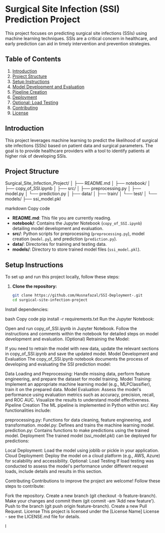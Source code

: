 # Surgical Site Infection (SSI) Prediction Project

This project focuses on predicting surgical site infections (SSIs) using machine learning techniques. SSIs are a critical concern in healthcare, and early prediction can aid in timely intervention and prevention strategies.

## Table of Contents

1. [Introduction](#introduction)
2. [Project Structure](#project-structure)
3. [Setup Instructions](#setup-instructions)
4. [Model Development and Evaluation](#model-development-and-evaluation)
5. [Pipeline Creation](#pipeline-creation)
6. [Deployment](#deployment)
7. [Optional: Load Testing](#optional-load-testing)
8. [Contributing](#contributing)
9. [License](#license)

## Introduction

This project leverages machine learning to predict the likelihood of surgical site infections (SSIs) based on patient data and surgical parameters. The goal is to provide healthcare providers with a tool to identify patients at higher risk of developing SSIs.

## Project Structure

Surgical_Site_Infection_Project/
│
├── README.md
│
├── notebook/
│ ├── copy_of_SSI.ipynb
│
├── src/
│ ├── preprocessing.py
│ ├── model.py
│ └── prediction.py
│
├── data/
│ ├── train/
│ └── test/
│
└── models/
├── ssi_model.pkl

markdown
Copy code

- **README.md**: This file you are currently reading.
- **notebook/**: Contains the Jupyter Notebook (`copy_of_SSI.ipynb`) detailing model development and evaluation.
- **src/**: Python scripts for preprocessing (`preprocessing.py`), model creation (`model.py`), and prediction (`prediction.py`).
- **data/**: Directories for training and testing data.
- **models/**: Directory to store trained model files (`ssi_model.pkl`).

## Setup Instructions

To set up and run this project locally, follow these steps:

1. **Clone the repository:**
   ```bash
   git clone https://github.com/Husnafazal/SSI-Deployment-.git
   cd surgical-site-infection-project
Install dependencies:

bash
Copy code
pip install -r requirements.txt
Run the Jupyter Notebook:

Open and run copy_of_SSI.ipynb in Jupyter Notebook.
Follow the instructions and comments within the notebook for detailed steps on model development and evaluation.
(Optional) Retraining the Model:

If you need to retrain the model with new data, update the relevant sections in copy_of_SSI.ipynb and save the updated model.
Model Development and Evaluation
The copy_of_SSI.ipynb notebook documents the process of developing and evaluating the SSI prediction model:

Data Loading and Preprocessing: Handle missing data, perform feature engineering, and prepare the dataset for model training.
Model Training: Implement an appropriate machine learning model (e.g., MLPClassifier), train it on the prepared data.
Model Evaluation: Assess the model's performance using evaluation metrics such as accuracy, precision, recall, and ROC AUC. Visualize the results to understand model effectiveness.
Pipeline Creation
The ML pipeline is implemented in Python within src/. Key functionalities include:

preprocessing.py: Functions for data cleaning, feature engineering, and transformation.
model.py: Defines and trains the machine learning model.
prediction.py: Contains functions to make predictions using the trained model.
Deployment
The trained model (ssi_model.pkl) can be deployed for predictions:

Local Deployment: Load the model using joblib or pickle in your application.
Cloud Deployment: Deploy the model on a cloud platform (e.g., AWS, Azure) for scalability and accessibility.
Optional: Load Testing
If load testing was conducted to assess the model's performance under different request loads, include details and results in this section.

Contributing
Contributions to improve the project are welcome! Follow these steps to contribute:

Fork the repository.
Create a new branch (git checkout -b feature-branch).
Make your changes and commit them (git commit -am 'Add new feature').
Push to the branch (git push origin feature-branch).
Create a new Pull Request.
License
This project is licensed under the [License Name] License - see the LICENSE.md file for details.

l